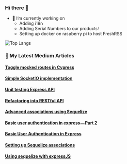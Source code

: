 ### Hi there 👋

- 🔭 I’m currently working on 
  - Adding i18n
  - Adding Serial Numbers to our products!
  - Setting up docker on raspberry pi to host FreshRSS 

![Top Langs](https://github-readme-stats.vercel.app/api/top-langs/?username=kianaditya)

### 📙 My Latest Medium Articles

<!--START_SECTION:feed-->
#### [Toggle mocked routes in Cypress](https:&#x2F;&#x2F;medium.com&#x2F;craft-academy&#x2F;toggle-mocked-routes-in-cypress-982c6d4dcc6?source&#x3D;rss-98456604b7f3------2)
#### [Simple SocketIO implementation](https:&#x2F;&#x2F;medium.com&#x2F;craft-academy&#x2F;simple-socketio-implementation-d8e506d7626a?source&#x3D;rss-98456604b7f3------2)
#### [Unit testing Express API](https:&#x2F;&#x2F;medium.com&#x2F;craft-academy&#x2F;unit-testing-express-api-c55cb709b3ac?source&#x3D;rss-98456604b7f3------2)
#### [Refactoring into RESTful API](https:&#x2F;&#x2F;medium.com&#x2F;craft-academy&#x2F;refactoring-into-restful-api-5741fc60766b?source&#x3D;rss-98456604b7f3------2)
#### [Advanced associations using Sequelize](https:&#x2F;&#x2F;medium.com&#x2F;craft-academy&#x2F;advanced-associations-using-sequelize-93290f196c12?source&#x3D;rss-98456604b7f3------2)
#### [Basic user authentication in express — Part 2](https:&#x2F;&#x2F;medium.com&#x2F;craft-academy&#x2F;basic-user-authentication-in-express-part-2-4d55681e41f6?source&#x3D;rss-98456604b7f3------2)
#### [Basic User Authentication in Express](https:&#x2F;&#x2F;medium.com&#x2F;craft-academy&#x2F;basic-user-authentication-in-express-6c996753a0b0?source&#x3D;rss-98456604b7f3------2)
#### [Setting up Sequelize associations](https:&#x2F;&#x2F;medium.com&#x2F;craft-academy&#x2F;setting-up-sequelize-associations-abddc5ed16d0?source&#x3D;rss-98456604b7f3------2)
#### [Using sequelize with expressJS](https:&#x2F;&#x2F;medium.com&#x2F;craft-academy&#x2F;connecting-sequelize-with-expressjs-ab2a6fc44d12?source&#x3D;rss-98456604b7f3------2)
<!--END_SECTION:feed-->
